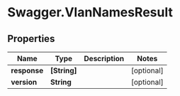 # Swagger.VlanNamesResult

## Properties
Name | Type | Description | Notes
------------ | ------------- | ------------- | -------------
**response** | **[String]** |  | [optional] 
**version** | **String** |  | [optional] 


